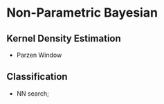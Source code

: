 # Non-Parametric Bayesian

## Kernel Density Estimation
- Parzen Window

## Classification
- NN search;